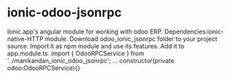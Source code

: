 # ionic-odoo-jsonrpc
Ionic app's angular module for working with odoo ERP.
Dependencies:ionic-native-HTTP module.
Download odoo_ionic_jsonrpc folder to your project source. Import it as  npm module and use its features.
Add it to app.module.ts.
import { OdooRPCService } from '../manikandan_ionic_odoo_jsonrpc';
...
constructor(private odoo:OdooRPCService){}


